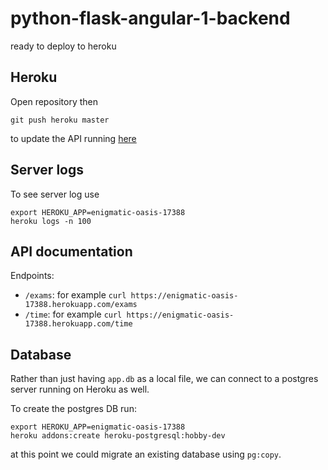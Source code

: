 # python-flask-angular-1-backend

ready to deploy to heroku

## Heroku

Open repository then

```
git push heroku master
```

to update the API running [here](https://enigmatic-oasis-17388.herokuapp.com/)

## Server logs

To see server log use

```
export HEROKU_APP=enigmatic-oasis-17388
heroku logs -n 100
```

## API documentation

Endpoints:

* ``/exams``: for example ``curl https://enigmatic-oasis-17388.herokuapp.com/exams``
* ``/time``: for example ``curl https://enigmatic-oasis-17388.herokuapp.com/time``

## Database

Rather than just having ``app.db`` as a local file, we can connect to a postgres server running on Heroku as well.

To create the postgres DB run:

```
export HEROKU_APP=enigmatic-oasis-17388
heroku addons:create heroku-postgresql:hobby-dev
```

at this point we could migrate an existing database using ``pg:copy``.
